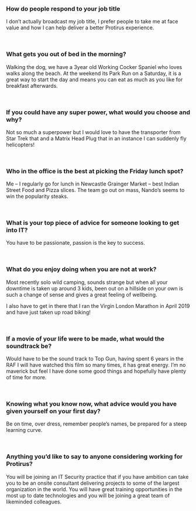 
### How do people respond to your job title

I don’t actually broadcast my job title, I prefer people to take me at face value and how I can help deliver a better Protirus experience.

<br/>

### What gets you out of bed in the morning?

Walking the dog, we have a 3year old Working Cocker Spaniel who loves walks along the beach. At the weekend its Park Run on a Saturday, it is a great way to start the day and means you can eat as much as you like for breakfast afterwards.

<br/>

### If you could have any super power, what would you choose and why?

Not so much a superpower but I would love to have the transporter from Star Trek that and a Matrix Head Plug that in an instance I can suddenly fly helicopters!

<br/>

### Who in the office is the best at picking the Friday lunch spot?

Me – I regularly go for lunch in Newcastle Grainger Market – best Indian Street Food and Pizza slices. The team go out on mass, Nando’s seems to win the popularity steaks.

<br/>

### What is your top piece of advice for someone looking to get into IT?

You have to be passionate, passion is the key to success.

<br/>

### What do you enjoy doing when you are not at work?

Most recently solo wild camping, sounds strange but when all your downtime is taken up around 3 kids, been out on a hillside on your own is such a change of sense and gives a great feeling of wellbeing.

I also have to get in there that I ran the Virgin London Marathon in April 2019 and have just taken up road biking!

<br/>

### If a movie of your life were to be made, what would the soundtrack be?

Would have to be the sound track to Top Gun, having spent 6 years in the
RAF I will have watched this film so many times, it has great energy. I’m no
maverick but feel I have done some good things and hopefully have plenty of time for more.

<br/>

### Knowing what you know now, what advice would you have given yourself on your first day?

Be on time, over dress, remember people’s names, be prepared for a steep learning curve.

<br/>

### Anything you’d like to say to anyone considering working for Protirus?

You will be joining an IT Security practice that if you have ambition can take you to be an onsite consultant delivering projects to some of the largest organization in the world. You will have great training opportunities in the most up to date technologies and you will be joining a great team of likeminded colleagues.